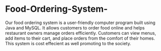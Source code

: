 # Food-Ordering-System-
Our food ordering system is a user-friendly computer program built using Java and MySQL. It allows customers to order food online and helps restaurant owners manage orders efficiently. Customers can view menus, add items to their cart, and place orders from the comfort of their homes. This system is cost effecient as well promoting to the society.
